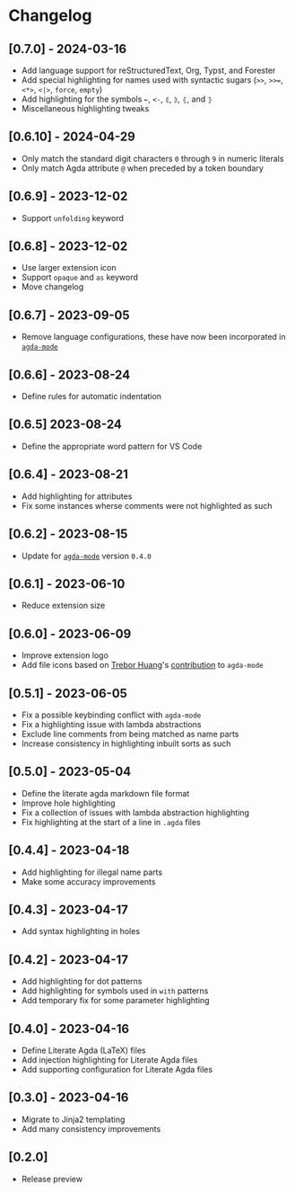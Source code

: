 # Changelog

## [0.7.0] - 2024-03-16

- Add language support for reStructuredText, Org, Typst, and Forester
- Add special highlighting for names used with syntactic sugars (`>>`, `>>=`, `<*>`, `<|>`, `force`, `empty`)
- Add highlighting for the symbols `←`, `<-`, `⦇`, `⦈`, `⦃`, and `⦄`
- Miscellaneous highlighting tweaks

## [0.6.10] - 2024-04-29

- Only match the standard digit characters `0` through `9` in numeric literals
- Only match Agda attribute `@` when preceded by a token boundary

## [0.6.9] - 2023-12-02

- Support `unfolding` keyword

## [0.6.8] - 2023-12-02

- Use larger extension icon
- Support `opaque` and `as` keyword
- Move changelog

## [0.6.7] - 2023-09-05

- Remove language configurations, these have now been incorporated in [`agda-mode`](https://marketplace.visualstudio.com/items?itemName=banacorn.agda-mode)

## [0.6.6] - 2023-08-24

- Define rules for automatic indentation

## [0.6.5] 2023-08-24

- Define the appropriate word pattern for VS Code

## [0.6.4] - 2023-08-21

- Add highlighting for attributes
- Fix some instances wherse comments were not highlighted as such

## [0.6.2] - 2023-08-15

- Update for [`agda-mode`](https://marketplace.visualstudio.com/items?itemName=banacorn.agda-mode) version `0.4.0`

## [0.6.1] - 2023-06-10

- Reduce extension size

## [0.6.0] - 2023-06-09

- Improve extension logo
- Add file icons based on [Trebor Huang](https://github.com/Trebor-Huang)'s [contribution](https://github.com/banacorn/agda-mode-vscode/pull/123) to `agda-mode`

## [0.5.1] - 2023-06-05

- Fix a possible keybinding conflict with `agda-mode`
- Fix a highlighting issue with lambda abstractions
- Exclude line comments from being matched as name parts
- Increase consistency in highlighting inbuilt sorts as such

## [0.5.0] - 2023-05-04

- Define the literate agda markdown file format
- Improve hole highlighting
- Fix a collection of issues with lambda abstraction highlighting
- Fix highlighting at the start of a line in `.agda` files

## [0.4.4] - 2023-04-18

- Add highlighting for illegal name parts
- Make some accuracy improvements

## [0.4.3] - 2023-04-17

- Add syntax highlighting in holes

## [0.4.2] - 2023-04-17

- Add highlighting for dot patterns
- Add highlighting for symbols used in `with` patterns
- Add temporary fix for some parameter highlighting

## [0.4.0] - 2023-04-16

- Define Literate Agda (LaTeX) files
- Add injection highlighting for Literate Agda files
- Add supporting configuration for Literate Agda files

## [0.3.0] - 2023-04-16

- Migrate to Jinja2 templating
- Add many consistency improvements

## [0.2.0]

- Release preview
